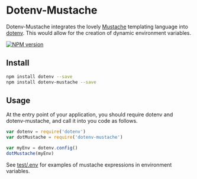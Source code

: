 # Dotenv-Mustache

Dotenv-Mustache integrates the lovely [Mustache]() templating language into  [dotenv](http://github.com/motdotla/dotenv).
This would allow for the creation of dynamic environment variables.

[![NPM version](https://img.shields.io/npm/v/dotenv-mustache.svg?style=flat-square)](https://www.npmjs.com/package/dotenv-mustache)

## Install

```bash
npm install dotenv --save
npm install dotenv-mustache --save
```

## Usage

At the entry point of your application, you should require dotenv and dotenv-mustache, and call it into you code
as follows.

```js
var dotenv = require('dotenv')
var dotMustache = require('dotenv-mustache')

var myEnv = dotenv.config()
dotMustache(myEnv)
```

See [test/.env](./test/.env) for examples of mustache expressions in environment variables.
